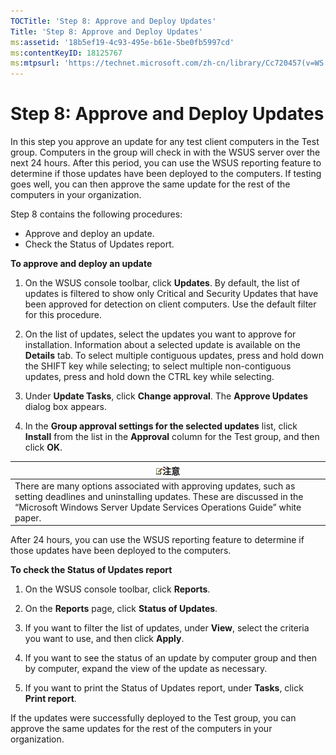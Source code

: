 ```yaml
---
TOCTitle: 'Step 8: Approve and Deploy Updates'
Title: 'Step 8: Approve and Deploy Updates'
ms:assetid: '18b5ef19-4c93-495e-b61e-5be0fb5997cd'
ms:contentKeyID: 18125767
ms:mtpsurl: 'https://technet.microsoft.com/zh-cn/library/Cc720457(v=WS.10)'
---
```


Step 8: Approve and Deploy Updates
==================================

In this step you approve an update for any test client computers in the Test group. Computers in the group will check in with the WSUS server over the next 24 hours. After this period, you can use the WSUS reporting feature to determine if those updates have been deployed to the computers. If testing goes well, you can then approve the same update for the rest of the computers in your organization.

Step 8 contains the following procedures:

-   Approve and deploy an update.
-   Check the Status of Updates report.

**To approve and deploy an update**
1.  On the WSUS console toolbar, click **Updates**. By default, the list of updates is filtered to show only Critical and Security Updates that have been approved for detection on client computers. Use the default filter for this procedure.

2.  On the list of updates, select the updates you want to approve for installation. Information about a selected update is available on the **Details** tab. To select multiple contiguous updates, press and hold down the SHIFT key while selecting; to select multiple non-contiguous updates, press and hold down the CTRL key while selecting.

3.  Under **Update Tasks**, click **Change approval**. The **Approve Updates** dialog box appears.

4.  In the **Group approval settings for the selected updates** list, click **Install** from the list in the **Approval** column for the Test group, and then click **OK**.

| ![](images/Cc720457.note(WS.10).gif)注意                                                                                                                                             |
|-------------------------------------------------------------------------------------------------------------------------------------------------------------------------------------------------------------------|
| There are many options associated with approving updates, such as setting deadlines and uninstalling updates. These are discussed in the “Microsoft Windows Server Update Services Operations Guide” white paper. |

After 24 hours, you can use the WSUS reporting feature to determine if those updates have been deployed to the computers.

**To check the Status of Updates report**
1.  On the WSUS console toolbar, click **Reports**.

2.  On the **Reports** page, click **Status of Updates**.

3.  If you want to filter the list of updates, under **View**, select the criteria you want to use, and then click **Apply**.

4.  If you want to see the status of an update by computer group and then by computer, expand the view of the update as necessary.

5.  If you want to print the Status of Updates report, under **Tasks**, click **Print report**.

If the updates were successfully deployed to the Test group, you can approve the same updates for the rest of the computers in your organization.
